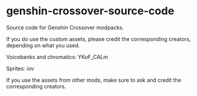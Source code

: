 # genshin-crossover-source-code
Source code for Genshin Crossover modpacks.

If you do use the custom assets, please credit the corresponding creators, depending on what you used.

Voicebanks and chromatics: YKoF_CALm

Sprites: iov

If you use the assets from other mods, make sure to ask and credit the corresponding creators.
